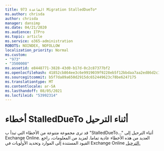```yaml
---
title: القاعدة 973 Migration StalledDueTo*
ms.author: chrisda
author: chrisda
manager: dansimp
ms.date: 04/21/2020
ms.audience: ITPro
ms.topic: article
ms.service: o365-administration
ROBOTS: NOINDEX, NOFOLLOW
localization_priority: Normal
ms.custom:
- "973"
- "3500008"
ms.assetid: e8448771-3828-43d0-b17d-0c2c87377bf2
ms.openlocfilehash: 41852cb864ee3c6e9919039f9228eb5f12bbdaa7aa2ed86d2c1b654bd84c65c9
ms.sourcegitcommit: b5f7da89a650d2915dc652449623c78be6247175
ms.translationtype: MT
ms.contentlocale: ar-SA
ms.lasthandoff: 08/05/2021
ms.locfileid: "53992314"
---
```

# <a name="stalleddueto-errors-during-migration"></a>أخطاء StalledDueTo أثناء الترحيل

قد ترى مجموعة متنوعة من الأخطاء التي تبدأ ب "StalledDueTo..." أثناء الترحيل إلى Exchange Online. العديد من هذه الأخطاء عادية تماما. لمزيد من المعلومات، راجع القيود المستندة إلى الموارد وتحديد الأولويات في Exchange Online [الترحيل.](https://techcommunity.microsoft.com/t5/exchange-team-blog/resource-based-throttling-and-prioritization-in-exchange-online/ba-p/608020)
